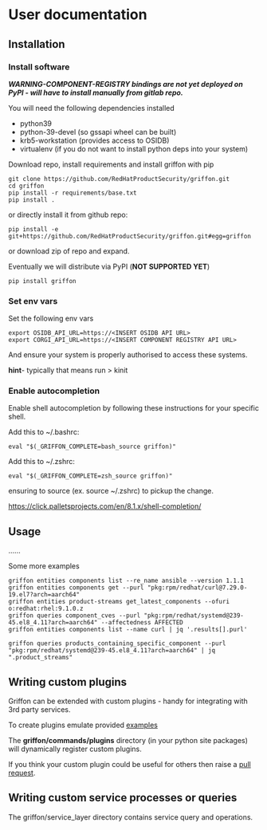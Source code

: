 # User documentation

## Installation

### Install software

***WARNING-COMPONENT-REGISTRY bindings are not yet deployed on PyPI - will have to install manually from gitlab repo.***

You will need the following dependencies installed

* python39
* python-39-devel (so gssapi wheel can be built)
* krb5-workstation (provides access to OSIDB)
* virtualenv (if you do not want to install python deps into your system)

Download repo, install requirements and install griffon with pip

```commandline
git clone https://github.com/RedHatProductSecurity/griffon.git
cd griffon
pip install -r requirements/base.txt
pip install .
```
or directly install it from github repo:
```commandline
pip install -e git+https://github.com/RedHatProductSecurity/griffon.git#egg=griffon
```
or download zip of repo and expand.

Eventually we will distribute via PyPI (**NOT SUPPORTED YET**)
```commandline
pip install griffon
```

### Set env vars

Set the following env vars
```commandline
export OSIDB_API_URL=https://<INSERT OSIDB API URL>
export CORGI_API_URL=https://<INSERT COMPONENT REGISTRY API URL>
```
And ensure your system is properly authorised to access these systems.

**hint**- typically that means run > kinit

### Enable autocompletion
Enable shell autocompletion by following these instructions for your specific shell.

Add this to ~/.bashrc:

```commandline
eval "$(_GRIFFON_COMPLETE=bash_source griffon)"
```

Add this to ~/.zshrc:

```commandline
eval "$(_GRIFFON_COMPLETE=zsh_source griffon)"
```

ensuring to source (ex. source ~/.zshrc) to pickup the change. 

https://click.palletsprojects.com/en/8.1.x/shell-completion/

## Usage

......




Some more examples

```commandline
griffon entities components list --re_name ansible --version 1.1.1
griffon entities components get --purl "pkg:rpm/redhat/curl@7.29.0-19.el7?arch=aarch64" 
griffon entities product-streams get_latest_components --ofuri o:redhat:rhel:9.1.0.z
griffon queries component_cves --purl "pkg:rpm/redhat/systemd@239-45.el8_4.11?arch=aarch64" --affectedness AFFECTED
griffon entities components list --name curl | jq '.results[].purl'

griffon queries products_containing_specific_component --purl "pkg:rpm/redhat/systemd@239-45.el8_4.11?arch=aarch64" | jq ".product_streams"

```


## Writing custom plugins

Griffon can be extended with custom plugins - handy for integrating with 
3rd party services.

To create plugins emulate provided [examples](griffon/commands/plugins)

The **griffon/commands/plugins** directory (in your python site packages) will dynamically
register custom plugins.

If you think your custom plugin could be useful for others then
raise a [pull request](https://github.com/RedHatProductSecurity/griffon/pulls).

## Writing custom service processes or queries

The griffon/service_layer directory contains service query and operations.
